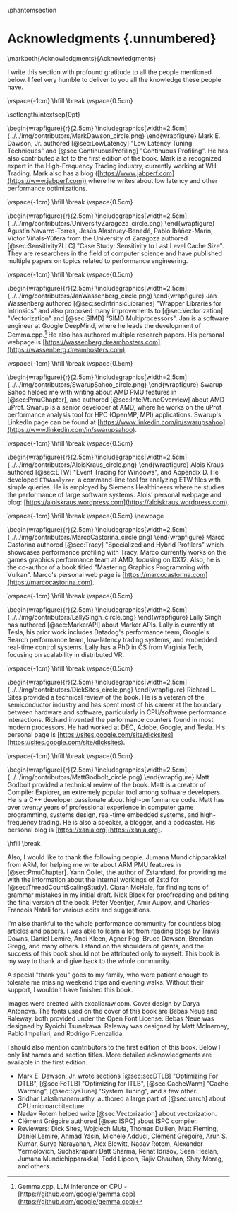 \phantomsection
# Acknowledgments {.unnumbered}

\markboth{Acknowledgments}{Acknowledgments}

I write this section with profound gratitude to all the people mentioned below. I feel very humble to deliver to you all the knowledge these people have.

\vspace{-1cm} \hfill \break \vspace{0.5cm}

\setlength\intextsep{0pt}

\begin{wrapfigure}{r}{2.5cm}
\includegraphics[width=2.5cm]{../../img/contributors/MarkDawson_circle.png}
\end{wrapfigure} 
Mark E. Dawson, Jr. authored [@sec:LowLatency] "Low Latency Tuning Techniques" and [@sec:ContinuousProfiling] "Continuous Profiling". He has also contributed a lot to the first edition of the book. Mark is a recognized expert in the High-Frequency Trading industry, currently working at WH Trading. Mark also has a blog ([https://www.jabperf.com](https://www.jabperf.com)) where he writes about low latency and other performance optimizations.

\vspace{-1cm} \hfill \break \vspace{0.5cm}

\begin{wrapfigure}{r}{2.5cm}
\includegraphics[width=2.5cm]{../../img/contributors/UniversityZaragoza_circle.png}
\end{wrapfigure} 
Agustín Navarro-Torres, Jesús Alastruey-Benedé, Pablo Ibáñez-Marín, Víctor Viñals-Yúfera from the University of Zaragoza authored [@sec:Sensitivity2LLC] "Case Study: Sensitivity to Last Level Cache Size". They are researchers in the field of computer science and have published multiple papers on topics related to performance engineering.

\vspace{-1cm} \hfill \break \vspace{0.5cm}

\begin{wrapfigure}{r}{2.5cm}
\includegraphics[width=2.5cm]{../../img/contributors/JanWassenberg_circle.png}
\end{wrapfigure} 
Jan Wassenberg authored [@sec:secIntrinsicLibraries] "Wrapper Libraries for Intrinsics" and also proposed many improvements to [@sec:Vectorization] "Vectorization" and [@sec:SIMD] "SIMD Multiprocessors". Jan is a software engineer at Google DeepMind, where he leads the development of Gemma.cpp.[^1] He also has authored
multiple research papers. His personal webpage is [https://wassenberg.dreamhosters.com](https://wassenberg.dreamhosters.com).

\vspace{-1cm} \hfill \break \vspace{0.5cm}

\begin{wrapfigure}{r}{2.5cm}
\includegraphics[width=2.5cm]{../../img/contributors/SwarupSahoo_circle.png}
\end{wrapfigure} 
Swarup Sahoo helped me with writing about AMD PMU features in [@sec:PmuChapter], and authored [@sec:IntelVtuneOverview] about AMD uProf. Swarup is a senior developer at AMD, where he works on the uProf performance analysis tool for HPC (OpenMP, MPI) applications. Swarup's LinkedIn page can be found at [https://www.linkedin.com/in/swarupsahoo](https://www.linkedin.com/in/swarupsahoo).

\vspace{-1cm} \hfill \break \vspace{0.5cm}

\begin{wrapfigure}{r}{2.5cm}
\includegraphics[width=2.5cm]{../../img/contributors/AloisKraus_circle.png}
\end{wrapfigure} 
Alois Kraus authored [@sec:ETW] "Event Tracing for Windows", and Appendix D. He developed `ETWAnalyzer`, a command-line tool for analyzing ETW files with simple queries. He is employed by Siemens Healthineers where he studies the performance of large software systems. Alois' personal webpage and blog: [https://aloiskraus.wordpress.com](https://aloiskraus.wordpress.com).

\vspace{-1cm} \hfill \break \vspace{0.5cm}
\newpage

\begin{wrapfigure}{r}{2.5cm}
\includegraphics[width=2.5cm]{../../img/contributors/MarcoCastorina_circle.png}
\end{wrapfigure} 
Marco Castorina authored [@sec:Tracy] "Specialized and Hybrid Profilers" which showcases performance profiling with Tracy. Marco currently works on the games graphics performance team at AMD, focusing on DX12. Also, he is the co-author of a book titled "Mastering Graphics Programming with Vulkan". Marco's personal web page is [https://marcocastorina.com](https://marcocastorina.com).

\vspace{-1cm} \hfill \break \vspace{0.5cm}

\begin{wrapfigure}{r}{2.5cm}
\includegraphics[width=2.5cm]{../../img/contributors/LallySingh_circle.png}
\end{wrapfigure} 
Lally Singh has authored [@sec:MarkerAPI] about Marker APIs. Lally is currently at Tesla, his prior work includes Datadog's performance team, Google's Search performance team, low-latency trading systems, and embedded real-time control systems. Lally has a PhD in CS from Virginia Tech, focusing on scalability in distributed VR.

\vspace{-1cm} \hfill \break \vspace{0.5cm}

\begin{wrapfigure}{r}{2.5cm}
\includegraphics[width=2.5cm]{../../img/contributors/DickSites_circle.png}
\end{wrapfigure} 
Richard L. Sites provided a technical review of the book. He is a veteran of the semiconductor industry and has spent most of his career at the boundary between hardware and software, particularly in CPU/software performance interactions. Richard invented the performance counters found in most modern processors. He had worked at DEC, Adobe, Google, and Tesla. His personal page is [https://sites.google.com/site/dicksites](https://sites.google.com/site/dicksites).

\vspace{-1cm} \hfill \break \vspace{0.5cm}

\begin{wrapfigure}{r}{2.5cm}
\includegraphics[width=2.5cm]{../../img/contributors/MattGodbolt_circle.png}
\end{wrapfigure} 
Matt Godbolt provided a technical review of the book. Matt is a creator of Compiler Explorer, an extremely popular tool among software developers. He is a C++ developer passionate about high-performance code. Matt has over twenty years of professional experience in computer game programming, systems design, real-time embedded systems, and high-frequency trading. He is also a speaker, a blogger, and a podcaster. His personal blog is [https://xania.org](https://xania.org).

\hfill \break 

Also, I would like to thank the following people. Jumana Mundichipparakkal from ARM, for helping me write about ARM PMU features in [@sec:PmuChapter]. Yann Collet, the author of Zstandard, for providing me with the information about the internal workings of Zstd for [@sec:ThreadCountScalingStudy]. Ciaran McHale, for finding tons of grammar mistakes in my initial draft. Nick Black for proofreading and editing the final version of the book. Peter Veentjer, Amir Aupov, and Charles-Francois Natali for various edits and suggestions.

I'm also thankful to the whole performance community for countless blog articles and papers. I was able to learn a lot from reading blogs by Travis Downs, Daniel Lemire, Andi Kleen, Agner Fog, Bruce Dawson, Brendan Gregg, and many others. I stand on the shoulders of giants, and the success of this book should not be attributed only to myself. This book is my way to thank and give back to the whole community.

A special "thank you" goes to my family, who were patient enough to tolerate me missing weekend trips and evening walks. Without their support, I wouldn't have finished this book.

Images were created with excalidraw.com. Cover design by Darya Antonova. The fonts used on the cover of this book are Bebas Neue and Raleway, both provided under the Open Font License. Bebas Neue was designed by Ryoichi Tsunekawa. Raleway was designed by Matt McInerney, Pablo Impallari, and Rodrigo Fuenzalida.

I should also mention contributors to the first edition of this book. Below I only list names and section titles. More detailed acknowledgments are available in the first edition.

* Mark E. Dawson, Jr. wrote sections [@sec:secDTLB] "Optimizing For DTLB", [@sec:FeTLB] "Optimizing for ITLB", [@sec:CacheWarm] "Cache Warming", [@sec:SysTune] "System Tuning", and a few other.
* Sridhar Lakshmanamurthy, authored a large part of [@sec:uarch] about CPU microarchitecture.
* Nadav Rotem helped write [@sec:Vectorization] about vectorization.
* Clément Grégoire authored [@sec:ISPC] about ISPC compiler.
* Reviewers: Dick Sites, Wojciech Muła, Thomas Dullien, Matt Fleming, Daniel Lemire, Ahmad Yasin, Michele Adduci, Clément Grégoire, Arun S. Kumar, Surya Narayanan, Alex Blewitt, Nadav Rotem, Alexander Yermolovich, Suchakrapani Datt Sharma, Renat Idrisov, Sean Heelan, Jumana Mundichipparakkal, Todd Lipcon, Rajiv Chauhan, Shay Morag, and others.

[^1]: Gemma.cpp, LLM inference on CPU - [https://github.com/google/gemma.cpp](https://github.com/google/gemma.cpp)
